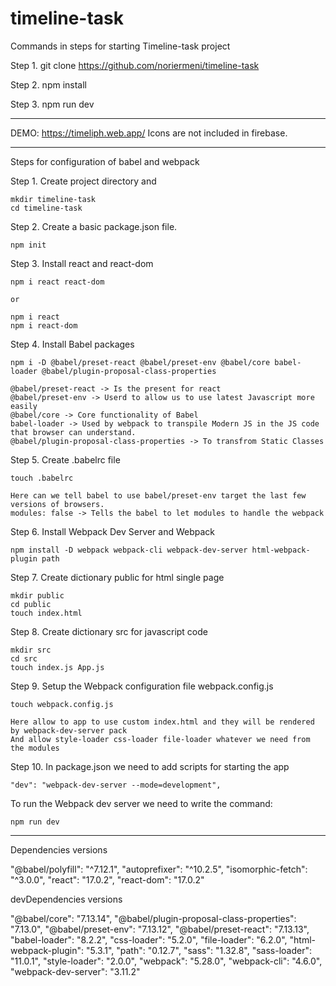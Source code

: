 # timeline-task

Commands in steps for starting Timeline-task project

Step 1. git clone https://github.com/noriermeni/timeline-task

Step 2. npm install

Step 3. npm run dev

------------------------------------------------
DEMO: https://timeliph.web.app/
Icons are not included in firebase.
________________________________________________

Steps for configuration of babel and webpack

Step 1. Create project directory and 
    
    mkdir timeline-task
    cd timeline-task 

Step 2. Create a basic package.json file. 

    npm init

Step 3. Install react and react-dom

    npm i react react-dom

    or 

    npm i react
    npm i react-dom

Step 4. Install Babel packages

    npm i -D @babel/preset-react @babel/preset-env @babel/core babel-loader @babel/plugin-proposal-class-properties

    @babel/preset-react -> Is the present for react
    @babel/preset-env -> Userd to allow us to use latest Javascript more easily
    @babel/core -> Core functionality of Babel
    babel-loader -> Used by webpack to transpile Modern JS in the JS code that browser can understand.
    @babel/plugin-proposal-class-properties -> To transfrom Static Classes

Step 5. Create .babelrc file 

    touch .babelrc

    Here can we tell babel to use babel/preset-env target the last few versions of browsers.
    modules: false -> Tells the babel to let modules to handle the webpack

Step 6. Install Webpack Dev Server and Webpack

    npm install -D webpack webpack-cli webpack-dev-server html-webpack-plugin path

Step 7. Create dictionary public for html single page

    mkdir public
    cd public
    touch index.html

Step 8. Create dictionary src for javascript code

    mkdir src
    cd src
    touch index.js App.js

Step 9. Setup the Webpack configuration file webpack.config.js

    touch webpack.config.js

    Here allow to app to use custom index.html and they will be rendered by webpack-dev-server pack
    And allow style-loader css-loader file-loader whatever we need from the modules

Step 10. In package.json we need to add scripts for starting the app 

    "dev": "webpack-dev-server --mode=development",


To run the Webpack dev server we need to write the command:

    npm run dev
    
------------------------------------------------

Dependencies versions

"@babel/polyfill": "^7.12.1",
"autoprefixer": "^10.2.5",
"isomorphic-fetch": "^3.0.0",
"react": "17.0.2",
"react-dom": "17.0.2"
    
    
devDependencies versions
 
"@babel/core": "7.13.14",
"@babel/plugin-proposal-class-properties": "7.13.0",
"@babel/preset-env": "7.13.12",
"@babel/preset-react": "7.13.13",
"babel-loader": "8.2.2",
"css-loader": "5.2.0",
"file-loader": "6.2.0",
"html-webpack-plugin": "5.3.1",
"path": "0.12.7",
"sass": "1.32.8",
"sass-loader": "11.0.1",
"style-loader": "2.0.0",
"webpack": "5.28.0",
"webpack-cli": "4.6.0",
"webpack-dev-server": "3.11.2"

